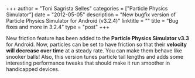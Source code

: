 +++
author = "Toni Sagrista Selles"
categories = ["Particle Physics Simulator"]
date = "2012-05-05"
description = "New bugfix version of Particle Physics Simulator for Android (v3.2.4)"
linktitle = ""
title = "Bug fixes and more in 3.2.4"
type = "post"
+++

New friction feature has been added to the **Particle Physics Simulator v3.3** for Android.
Now, particles can be set to have friction so that their **velocity will decrease over time** at a steady rate. You can make them behave like snooker balls! Also, this version tunes particle tail lengths and adds some interesting performance tweaks that should make it run smoother in handicapped devices.
